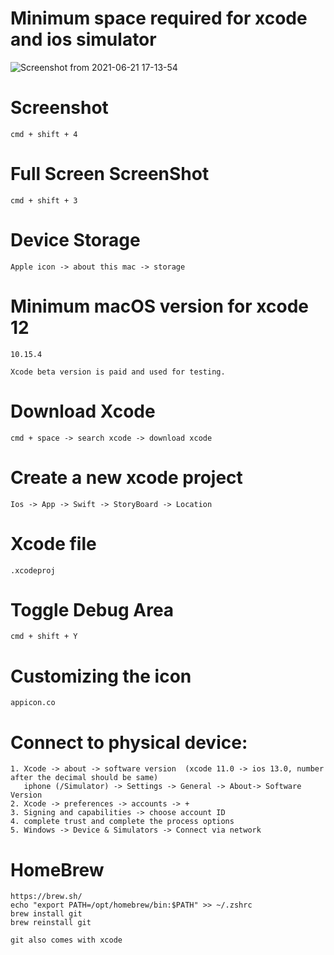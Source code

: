 # Minimum space required for xcode and ios simulator

![Screenshot from 2021-06-21 17-13-54](https://user-images.githubusercontent.com/43849911/122756490-1b5da400-d2b4-11eb-9575-9f9147b0deb0.png)

# Screenshot

```
cmd + shift + 4
```

# Full Screen ScreenShot

```
cmd + shift + 3
```

# Device Storage

```
Apple icon -> about this mac -> storage
```

# Minimum macOS version for xcode 12

```
10.15.4
```

```
Xcode beta version is paid and used for testing.  
```

# Download Xcode

```
cmd + space -> search xcode -> download xcode
```

# Create a new xcode project

```
Ios -> App -> Swift -> StoryBoard -> Location
```

# Xcode file

```
.xcodeproj
```
  
# Toggle Debug Area

```
cmd + shift + Y
```

# Customizing the icon
```
appicon.co
```

# Connect to physical device:

```
1. Xcode -> about -> software version  (xcode 11.0 -> ios 13.0, number after the decimal should be same)
   iphone (/Simulator) -> Settings -> General -> About-> Software Version 
2. Xcode -> preferences -> accounts -> +
3. Signing and capabilities -> choose account ID
4. complete trust and complete the process options
5. Windows -> Device & Simulators -> Connect via network 
```

# HomeBrew

```
https://brew.sh/
echo "export PATH=/opt/homebrew/bin:$PATH" >> ~/.zshrc
brew install git
brew reinstall git
```

```
git also comes with xcode
```
